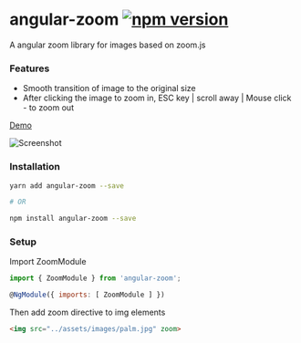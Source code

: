 # angular-zoom [![npm version](https://badge.fury.io/js/angular-zoom.svg)](https://badge.fury.io/js/angular-zoom)
A angular zoom library for images based on zoom.js

### Features

* Smooth transition of image to the original size
* After clicking the image to zoom in, ESC key | scroll away | Mouse click - to zoom out

[Demo](https://nishantmc.github.io/angular-zoom.github.io/)

![Screenshot](zoomDemo.gif)
### Installation

```bash
yarn add angular-zoom --save

# OR

npm install angular-zoom --save
```

### Setup

Import ZoomModule

```js
import { ZoomModule } from 'angular-zoom';

@NgModule({ imports: [ ZoomModule ] })
```

Then add zoom directive to img elements

``` HTML
<img src="../assets/images/palm.jpg" zoom>
```
